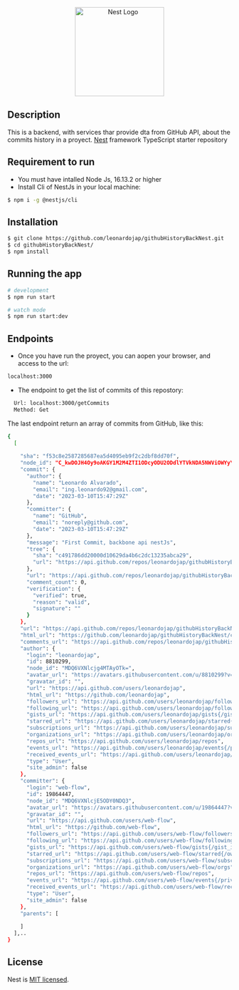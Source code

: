 <p align="center">
  <a href="http://nestjs.com/" target="blank"><img src="https://nestjs.com/img/logo-small.svg" width="200" alt="Nest Logo" /></a>
</p>


## Description

This is a backend, with services thar provide dta from GitHub API, about the commits history in a proyect. [Nest](https://github.com/nestjs/nest) framework TypeScript starter repository

## Requirement to run
- You must have intalled Node Js, 16.13.2 or higher
- Install Cli of NestJs in your local machine:

```bash
$ npm i -g @nestjs/cli
```

## Installation

```bash
$ git clone https://github.com/leonardojap/githubHistoryBackNest.git
$ cd githubHistoryBackNest/
$ npm install
```

## Running the app

```bash
# development
$ npm run start

# watch mode
$ npm run start:dev
```

## Endpoints

- Once you have run the proyect, you can aopen your browser, and access to the url: 
```bash
localhost:3000
```

- The endpoint to get the list of commits of this repostory:
```bash
  Url: localhost:3000/getCommits
  Method: Get
```
The last endpoint return an array of commits from GitHub, like this:
```bash
{
  [
    
    "sha": "f53c8e2587285687ea5d4095eb9f2c2dbf8dd70f",
    "node_id": "C_kwDOJH4Oy9oAKGY1M2M4ZTI1ODcyODU2ODdlYTVkNDA5NWViOWYyYzJkYmY4ZGQ3MGY",
    "commit": {
      "author": {
        "name": "Leonardo Alvarado",
        "email": "ing.leonardo92@gmail.com",
        "date": "2023-03-10T15:47:29Z"
      },
      "committer": {
        "name": "GitHub",
        "email": "noreply@github.com",
        "date": "2023-03-10T15:47:29Z"
      },
      "message": "First Commit, backbone api nestJs",
      "tree": {
        "sha": "c491786dd20000d10629da4b6c2dc13235abca29",
        "url": "https://api.github.com/repos/leonardojap/githubHistoryBackNest/git/trees/c491786dd20000d10629da4b6c2dc13235abca29"
      },
      "url": "https://api.github.com/repos/leonardojap/githubHistoryBackNest/git/commits/f53c8e2587285687ea5d4095eb9f2c2dbf8dd70f",
      "comment_count": 0,
      "verification": {
        "verified": true,
        "reason": "valid",
        "signature": ""
      }
    },
    "url": "https://api.github.com/repos/leonardojap/githubHistoryBackNest/commits/f53c8e2587285687ea5d4095eb9f2c2dbf8dd70f",
    "html_url": "https://github.com/leonardojap/githubHistoryBackNest/commit/f53c8e2587285687ea5d4095eb9f2c2dbf8dd70f",
    "comments_url": "https://api.github.com/repos/leonardojap/githubHistoryBackNest/commits/f53c8e2587285687ea5d4095eb9f2c2dbf8dd70f/comments",
    "author": {
      "login": "leonardojap",
      "id": 8810299,
      "node_id": "MDQ6VXNlcjg4MTAyOTk=",
      "avatar_url": "https://avatars.githubusercontent.com/u/8810299?v=4",
      "gravatar_id": "",
      "url": "https://api.github.com/users/leonardojap",
      "html_url": "https://github.com/leonardojap",
      "followers_url": "https://api.github.com/users/leonardojap/followers",
      "following_url": "https://api.github.com/users/leonardojap/following{/other_user}",
      "gists_url": "https://api.github.com/users/leonardojap/gists{/gist_id}",
      "starred_url": "https://api.github.com/users/leonardojap/starred{/owner}{/repo}",
      "subscriptions_url": "https://api.github.com/users/leonardojap/subscriptions",
      "organizations_url": "https://api.github.com/users/leonardojap/orgs",
      "repos_url": "https://api.github.com/users/leonardojap/repos",
      "events_url": "https://api.github.com/users/leonardojap/events{/privacy}",
      "received_events_url": "https://api.github.com/users/leonardojap/received_events",
      "type": "User",
      "site_admin": false
    },
    "committer": {
      "login": "web-flow",
      "id": 19864447,
      "node_id": "MDQ6VXNlcjE5ODY0NDQ3",
      "avatar_url": "https://avatars.githubusercontent.com/u/19864447?v=4",
      "gravatar_id": "",
      "url": "https://api.github.com/users/web-flow",
      "html_url": "https://github.com/web-flow",
      "followers_url": "https://api.github.com/users/web-flow/followers",
      "following_url": "https://api.github.com/users/web-flow/following{/other_user}",
      "gists_url": "https://api.github.com/users/web-flow/gists{/gist_id}",
      "starred_url": "https://api.github.com/users/web-flow/starred{/owner}{/repo}",
      "subscriptions_url": "https://api.github.com/users/web-flow/subscriptions",
      "organizations_url": "https://api.github.com/users/web-flow/orgs",
      "repos_url": "https://api.github.com/users/web-flow/repos",
      "events_url": "https://api.github.com/users/web-flow/events{/privacy}",
      "received_events_url": "https://api.github.com/users/web-flow/received_events",
      "type": "User",
      "site_admin": false
    },
    "parents": [
      
    ]
  ],.. 
}
```

## License

Nest is [MIT licensed](LICENSE).
